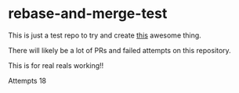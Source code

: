 # rebase-and-merge-test

This is just a test repo to try and create [this](https://twitter.com/kentcdodds/status/638725681728241673) awesome thing.

There will likely be a lot of PRs and failed attempts on this repository.


This is for real reals working!!

Attempts 18
